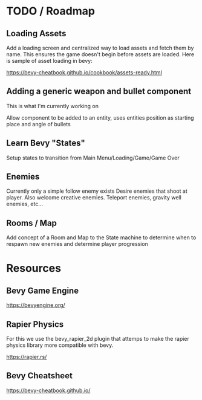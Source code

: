# TODO / Roadmap

## Loading Assets
Add a loading screen and centralized way to load assets and fetch them by name. This
ensures the game doesn't begin before assets are loaded.
Here is sample of asset loading in bevy:

https://bevy-cheatbook.github.io/cookbook/assets-ready.html

## Adding a generic weapon and bullet component
This is what I'm currently working on

Allow component to be added to an entity, uses entities position as starting place and angle of bullets

## Learn Bevy "States"
Setup states to transition from Main Menu/Loading/Game/Game Over

## Enemies
Currently only a simple follow enemy exists
Desire enemies that shoot at player.
Also welcome creative enemies. Teleport enemies, gravity well enemies, etc...

## Rooms / Map
Add concept of a Room and Map to the State machine to determine when to respawn new enemies
and determine player progression
 
# Resources

## Bevy Game Engine
https://bevyengine.org/

## Rapier Physics
For this we use the bevy_rapier_2d plugin that attemps to make the rapier physics library more compatible with bevy.

https://rapier.rs/

## Bevy Cheatsheet
https://bevy-cheatbook.github.io/

